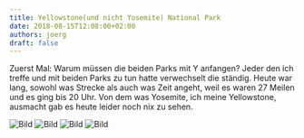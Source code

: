```yaml
---
title: Yellowstone(und nicht Yosemite) National Park
date: 2018-08-15T12:08:00+02:00
authors: joerg
draft: false
---
```


Zuerst Mal: Warum müssen die beiden Parks mit Y anfangen? Jeder den ich treffe und mit beiden Parks zu tun hatte verwechselt die ständig.
Heute war lang, sowohl was Strecke als auch was Zeit angeht, weil es waren 27 Meilen und es ging bis 20 Uhr. Von dem was Yosemite, ich meine Yellowstone, ausmacht gab es heute leider noch nix zu sehen.

![Bild](/images/OI001006.jpg	"Bild")
![Bild](/images/OI001007.jpg	"Bild")
![Bild](/images/OI001008.jpg	"Bild")
![Bild](/images/OI001009.jpg	"Bild")


